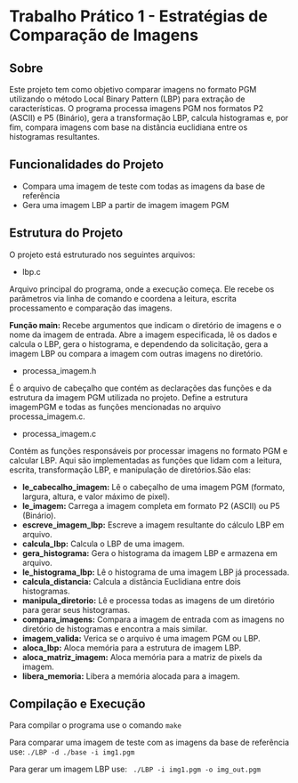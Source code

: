 # Trabalho Prático 1 - Estratégias de Comparação de Imagens

## Sobre
Este projeto tem como objetivo comparar imagens no formato PGM utilizando o método Local Binary Pattern (LBP) para extração de características. O programa processa imagens PGM nos formatos P2 (ASCII) e P5 (Binário), gera a transformação LBP, calcula histogramas e, por fim, compara imagens com base na distância euclidiana entre os histogramas resultantes.

## Funcionalidades do Projeto
* Compara uma imagem de teste com todas as imagens da base de referência
* Gera uma imagem LBP a partir de imagem imagem PGM

## Estrutura do Projeto
O projeto está estruturado nos seguintes arquivos:

* lbp.c

Arquivo principal do programa, onde a execução começa. Ele recebe os parâmetros via linha de comando e coordena a leitura, escrita processamento e comparação das imagens.

**Função main:**
    Recebe argumentos que indicam o diretório de imagens e o nome da imagem de entrada.
    Abre a imagem especificada, lê os dados e calcula o LBP, gera o histograma, e dependendo da solicitação, gera a imagem LBP ou compara a imagem com outras imagens no diretório.

* processa_imagem.h

É o arquivo de cabeçalho que contém as declarações das funções e da estrutura da imagem PGM utilizada no projeto.
Define a estrutura imagemPGM e todas as funções mencionadas no arquivo processa_imagem.c.

* processa_imagem.c

Contém as funções responsáveis por processar imagens no formato PGM e calcular LBP. Aqui são implementadas as funções que lidam com a leitura, escrita, transformação LBP, e manipulação de diretórios.São elas:

* **le_cabecalho_imagem:** Lê o cabeçalho de uma imagem PGM (formato, largura, altura, e valor máximo de pixel).
* **le_imagem:** Carrega a imagem completa em formato P2 (ASCII) ou P5 (Binário).
* **escreve_imagem_lbp:** Escreve a imagem resultante do cálculo LBP em arquivo.
* **calcula_lbp:** Calcula o LBP de uma imagem.
* **gera_histograma:** Gera o histograma da imagem LBP e armazena em arquivo.
* **le_histograma_lbp:** Lê o histograma de uma imagem LBP já processada.
* **calcula_distancia:** Calcula a distância Euclidiana entre dois histogramas.
* **manipula_diretorio:** Lê e processa todas as imagens de um diretório para gerar seus histogramas.
* **compara_imagens:** Compara a imagem de entrada com as imagens no diretório de histogramas e encontra a mais similar.
* **imagem_valida:** Verica se o arquivo é uma imagem PGM ou LBP.
* **aloca_lbp:** Aloca memória para a estrutura de imagem LBP.
* **aloca_matriz_imagem:** Aloca memória para a matriz de pixels da imagem.
* **libera_memoria:** Libera a memória alocada para a imagem.

## Compilação e Execução

Para compilar o programa use o comando `make`

Para comparar uma imagem de teste com as imagens da base de referência use:
` ./LBP -d ./base -i img1.pgm `

Para gerar um imagem LBP use:
` ./LBP -i img1.pgm -o img_out.pgm`
